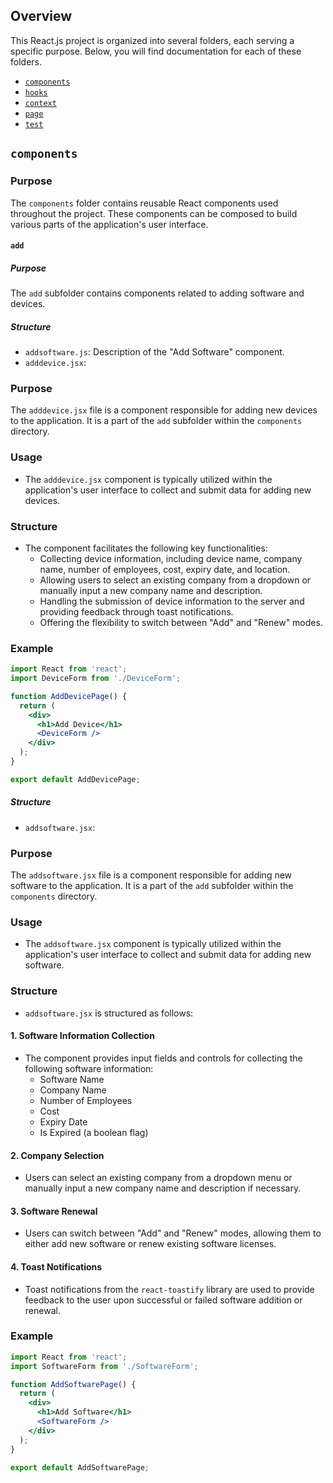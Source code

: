 ## Overview

This React.js project is organized into several folders, each serving a specific purpose. Below, you will find documentation for each of these folders.

- [`components`](#components)
- [`hooks`](#hooks)
- [`context`](#context)
- [`page`](#page)
- [`test`](#test)

## `components`

### Purpose
The `components` folder contains reusable React components used throughout the project. These components can be composed to build various parts of the application's user interface.

#### `add`

##### Purpose
The `add` subfolder contains components related to adding software and devices.

##### Structure
- `addsoftware.js`: Description of the "Add Software" component.
- `adddevice.jsx`: 

### Purpose
The `adddevice.jsx` file is a component responsible for adding new devices to the application. It is a part of the `add` subfolder within the `components` directory.

### Usage
- The `adddevice.jsx` component is typically utilized within the application's user interface to collect and submit data for adding new devices.

### Structure
- The component facilitates the following key functionalities:
   - Collecting device information, including device name, company name, number of employees, cost, expiry date, and location.
   - Allowing users to select an existing company from a dropdown or manually input a new company name and description.
   - Handling the submission of device information to the server and providing feedback through toast notifications.
   - Offering the flexibility to switch between "Add" and "Renew" modes.

### Example
```jsx
import React from 'react';
import DeviceForm from './DeviceForm';

function AddDevicePage() {
  return (
    <div>
      <h1>Add Device</h1>
      <DeviceForm />
    </div>
  );
}

export default AddDevicePage;
```
##### Structure
- `addsoftware.jsx`: 

### Purpose
The `addsoftware.jsx` file is a component responsible for adding new software to the application. It is a part of the `add` subfolder within the `components` directory.

### Usage
- The `addsoftware.jsx` component is typically utilized within the application's user interface to collect and submit data for adding new software.

### Structure
- `addsoftware.jsx` is structured as follows:

#### 1. Software Information Collection
   - The component provides input fields and controls for collecting the following software information:
     - Software Name
     - Company Name
     - Number of Employees
     - Cost
     - Expiry Date
     - Is Expired (a boolean flag)

#### 2. Company Selection
   - Users can select an existing company from a dropdown menu or manually input a new company name and description if necessary.

#### 3. Software Renewal
   - Users can switch between "Add" and "Renew" modes, allowing them to either add new software or renew existing software licenses.

#### 4. Toast Notifications
   - Toast notifications from the `react-toastify` library are used to provide feedback to the user upon successful or failed software addition or renewal.

### Example
```jsx
import React from 'react';
import SoftwareForm from './SoftwareForm';

function AddSoftwarePage() {
  return (
    <div>
      <h1>Add Software</h1>
      <SoftwareForm />
    </div>
  );
}

export default AddSoftwarePage;
```
